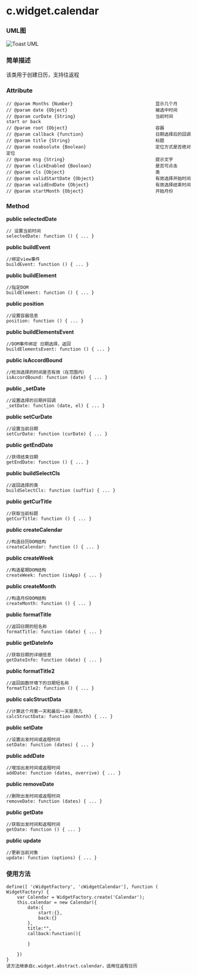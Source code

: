 # c.widget.calendar


### UML图
![Toast UML](../raw/H5V2.2S6/doc/img/c.widget.calendar.png)

### 简单描述
该类用于创建日历，支持往返程

### Attribute

    // @param Months {Number}                               显示几个月
    // @param date {Object}                                 被选中时间
    // @param curDate {String}                              当前时间    start or back
    // @param root {Object}                                 容器
    // @param callback {function}                           日期选择后的回调
    // @param title {String}                                标题
    // @param noabsolute {Boolean}                          定位方式是否绝对定位
    // @param msg {String}                                  提示文字
    // @param clickEnabled {Boolean}                        是否可点击
    // @param cls {Object}                                  类
    // @param validStartDate {Object}                       有效选择开始时间
    // @param validEndDate {Object}                         有效选择结束时间
    // @param startMonth {Object}                           开始月份

### Method


**public selectedDate**

    // 设置当前时间
    selectedDate: function () { ... }

**public buildEvent**

    //绑定view事件
    buildEvent: function () { ... }

**public buildElement**

    //指定DOM
    buildElement: function () { ... }

**public position**

    //设置容器信息
    position: function () { ... }

**public buildElementsEvent**

    //DOM事件绑定 日期选择，返回
    buildElementsEvent: function () { ... }

**public isAccordBound**

    //检测选择的时间是否有效（在范围内）
    isAccordBound: function (date) { ... }

**public _setDate**

    //设置选择的日期并回调
    _setDate: function (date, el) { ... }

**public setCurDate**

    //设置当前日期
    setCurDate: function (curDate) { ... }

**public getEndDate**

    //获得结束日期
    getEndDate: function () { ... }

**public buildSelectCls**

    //返回选择的类
    buildSelectCls: function (suffix) { ... }

**public getCurTitle**

    //获取当前标题
    getCurTitle: function () { ... }

**public createCalendar**

    //构造日历DOM结构
    createCalendar: function () { ... }

**public createWeek**

    //构造星期DOM结构
    createWeek: function (isApp) { ... }

**public createMonth**

    //构造月份DOM结构
    createMonth: function () { ... }

**public formatTitle**

    //返回日期的短名称
    formatTitle: function (date) { ... }

**public getDateInfo**

    //获取日期的详细信息
    getDateInfo: function (date) { ... }

**public formatTitle2**

    //返回函数环境下的日期短名称
    formatTitle2: function () { ... }

**public calcStructData**

    //计算这个月第一天和最后一天是周几
    calcStructData: function (month) { ... }

**public setDate**

    //设置出发时间或返程时间
    setDate: function (dates) { ... }

**public addDate**

    //增加出发时间或返程时间
    addDate: function (dates, overrive) { ... }

**public removeDate**

    //删除出发时间或返程时间
    removeDate: function (dates) { ... }

**public getDate**

    //获取出发时间和返程时间
    getDate: function () { ... }

**public update**

    //更新当前对象
    update: function (options) { ... }


### 使用方法

    define([ 'cWidgetFactory', 'cWidgetCalendar'], function ( WidgetFactory) {
        var Calendar = WidgetFactory.create('Calendar');
        this.calendar = new Calendar({
            date:{
                start:{},
                back:{}
            },
            title:"",
            callback:function(){

            }

        })
    }
    该方法继承自c.widget.abstract.calendar，适用往返程日历

